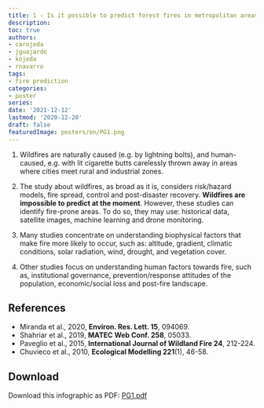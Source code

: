 ```yaml
---
title: 1 - Is it possible to predict forest fires in metropolitan areas?
description: 
toc: true
authors:
- carojeda
- jguajardo
- kojeda
- rnavarro
tags:
- fire prediction
categories:
- poster
series:
date: '2021-12-12'
lastmod: '2020-12-20'
draft: false
featuredImage: posters/en/PG1.png
---
```



1. Wildfires are naturally caused (e.g. by lightning bolts), and
   human-caused, e.g. with lit cigarette butts carelessly thrown away
   in areas where cities meet rural and industrial zones.

2. The study about wildfires, as broad as it is, considers risk/hazard
   models, fire spread, control and post-disaster recovery.  **Wildfires
   are impossible to predict at the moment**. However, these studies can
   identify fire-prone areas. To do so, they may use: historical data,
   satellite images, machine learning and drone monitoring.

3. Many studies concentrate on understanding biophysical factors that
   make fire more likely to occur, such as: altitude, gradient,
   climatic conditions, solar radiation, wind, drought, and vegetation
   cover.

4. Other studies focus on understanding human factors towards fire,
   such as, institutional governance, prevention/response attitudes of
   the population, economic/social loss and post-fire landscape.

## References

- Miranda et al., 2020, **Environ. Res. Lett. 15**, 094069.
- Shahriar et al., 2019, **MATEC Web Conf. 258**, 05033.
- Paveglio et al., 2015, **International Journal of Wildland Fire 24**, 212-224.
- Chuvieco et al., 2010, **Ecological Modelling 221**(1), 46-58.

## Download

Download this infographic as PDF: [PG1.pdf](PG1.pdf) 
